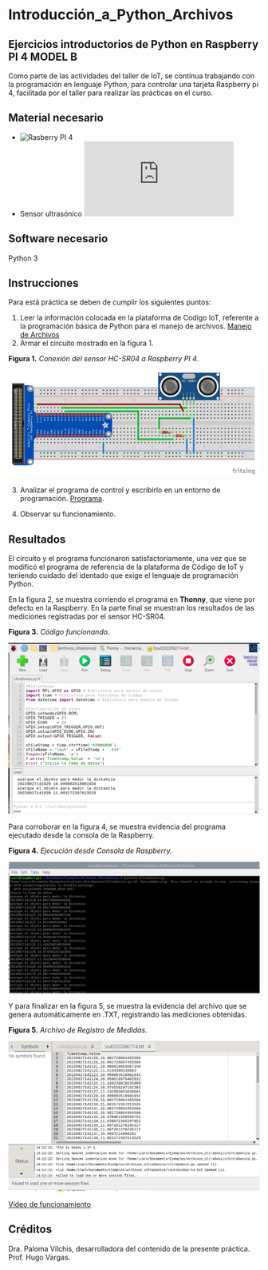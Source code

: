 # Introducción_a_Python_Archivos

## Ejercicios introductorios de Python en Raspberry PI 4 MODEL B


Como parte de las actividades del taller de IoT, se continua trabajando con la programación en lenguaje Python, para controlar una tarjeta Raspberry pi 4, facilitada por el taller para realizar las prácticas en el curso.

## Material necesario

- ![Rasberry PI 4](https://www.raspberrypi.com/products/raspberry-pi-4-model-b/)
- Sensor ultrasónico ![HC-SR04](https://datasheet4u.com/datasheet-pdf/ETC1/HC-SR04/pdf.php?id=1380138)

## Software necesario

Python 3

## Instrucciones

Para está práctica se deben de cumplir los siguientes puntos:

1. Leer la información colocada en la plataforma de Codigo IoT, referente a la programación básica de Python para el manejo de archivos. [Manejo de Archivos](https://edu.codigoiot.com/mod/lesson/view.php?id=2024&pageid=2569&startlastseen=no)
2.  Armar el circuito mostrado en la figura 1.

  **Figura 1.** *Conexión del sensor HC-SR04 a Raspberry PI 4*.
  
  ![Circuito](https://github.com/OmarAbundis/Introduccion_a_Python_Archivos/blob/main/Imagenes/Diagrama_UltraSonico.PNG)
  
3. Analizar el programa de control y escribirlo en un entorno de programación. [Programa](https://github.com/OmarAbundis/Introduccion_a_Python_Archivos/blob/main/Programas/Archivos_ultraSonico.py).

4. Observar su funcionamiento.

## Resultados

El circuito y el programa funcionaron satisfactoriamente, una vez que se modificó el programa de referencia de la plataforma de Código de IoT y teniendo cuidado del identado que exige el lenguaje de programación Python.

En la figura 2, se muestra corriendo el programa en **Thonny**, que viene por defecto en la Raspberry. En la parte final se muestran los resultados de las mediciones registradas por el sensor HC-SR04.

**Figura 3.** *Código funcionando.*

![Thonny](https://github.com/OmarAbundis/Introduccion_a_Python_Archivos/blob/main/Imagenes/Thonny_Ultrasonico.PNG)

Para corroborar en la figura 4, se muestra evidencia del programa ejecutado desde la consola de la Raspberry.

**Figura 4.** *Ejecución desde Consola de Raspberry.*

![Consola](https://github.com/OmarAbundis/Introduccion_a_Python_Archivos/blob/main/Imagenes/UltraSonico_Consola.PNG)

Y para finalizar en la figura 5, se muestra la evidencia del archivo que se genera automáticamente en .TXT, registrando las mediciones obtenidas.

**Figura 5.** *Archivo de Registro de Medidas.*

![Archivo](https://github.com/OmarAbundis/Introduccion_a_Python_Archivos/blob/main/Imagenes/Archivo_UltraSonico.PNG)

[Vídeo de funcionamiento](https://youtu.be/ez1xVBdXycA)

## Créditos

Dra. Paloma Vilchis, desarrolladora del contenido de la presente práctica.
Prof. Hugo Vargas.
  
  

